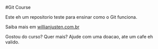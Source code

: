#Git Course

Este eh um repositorio teste para ensinar como o Git funciona.

Saiba mais em [willianjusten.com.br](https://willianjustin.com.br)

Gostou do curso? Quer mais? Ajude com uma doacao, ate um cafe eh valido.
